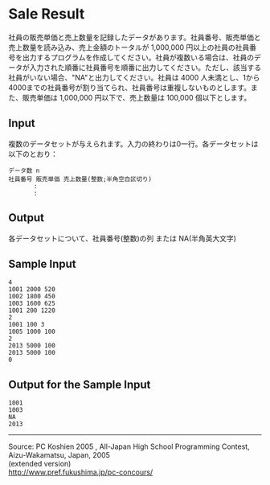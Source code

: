 # Sale Result

社員の販売単価と売上数量を記録したデータがあります。社員番号、販売単価と売上数量を読み込み、売上金額のトータルが 1,000,000 円以上の社員の社員番号を出力するプログラムを作成してください。社員が複数いる場合は、社員のデータが入力された順番に社員番号を順番に出力してください。ただし、該当する社員がいない場合、"NA"と出力してください。社員は 4000 人未満とし、1から4000までの社員番号が割り当てられ、社員番号は重複しないものとします。また、販売単価は 1,000,000 円以下で、売上数量は 100,000 個以下とします。

## Input

複数のデータセットが与えられます。入力の終わりは0一行。各データセットは以下のとおり：

    データ数 n
    社員番号 販売単価 売上数量(整数;半角空白区切り)
           :
           :

## Output

各データセットについて、社員番号(整数)の列 または NA(半角英大文字)

## Sample Input

    4
    1001 2000 520
    1002 1800 450
    1003 1600 625
    1001 200 1220
    2
    1001 100 3
    1005 1000 100
    2
    2013 5000 100
    2013 5000 100
    0

## Output for the Sample Input

    1001
    1003
    NA
    2013

* * *

Source: PC Koshien 2005 , All-Japan High School Programming Contest, Aizu-Wakamatsu, Japan, 2005   
(extended version)   
<http://www.pref.fukushima.jp/pc-concours/>